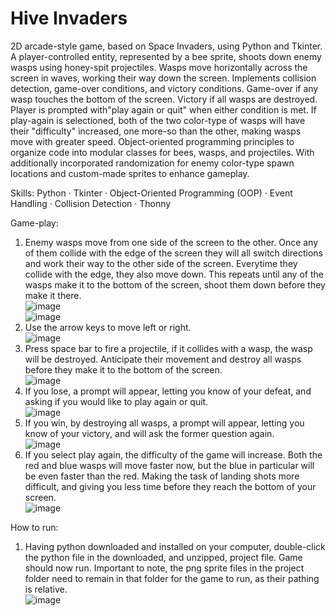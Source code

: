 # Hive Invaders
2D arcade-style game, based on Space Invaders, using Python and Tkinter. A player-controlled entity, represented by a bee sprite, shoots down enemy wasps using honey-spit projectiles. Wasps move horizontally across the screen in waves, working their way down the screen. Implements collision detection, game-over conditions, and victory conditions. Game-over if any wasp touches the bottom of the screen. Victory if all wasps are destroyed. Player is prompted with"play again or quit" when either condition is met. If play-again is selectioned, both of the two color-type of wasps will have their "difficulty" increased, one more-so than the other, making wasps move with greater speed. Object-oriented programming principles to organize code into modular classes for bees, wasps, and projectiles. With additionally incorporated randomization for enemy color-type spawn locations and custom-made sprites to enhance gameplay.  

Skills: Python · Tkinter · Object-Oriented Programming (OOP) · Event Handling · Collision Detection · Thonny  

Game-play:  
1. Enemy wasps move from one side of the screen to the other. Once any of them collide with the edge of the screen they will all switch directions and work their way to the other side of the screen. Everytime they collide with the edge, they also move down. This repeats until any of the wasps make it to the bottom of the screen, shoot them down before they make it there.  
![image](https://github.com/acortes8/hive_invaders/assets/46253800/2418ae6c-6459-4442-a670-943eb633790b)  
![image](https://github.com/acortes8/hive_invaders/assets/46253800/b843ee91-9b27-48d4-8084-11e42f915b9d)  
2. Use the arrow keys to move left or right.  
![image](https://github.com/acortes8/hive_invaders/assets/46253800/35f1eca1-f63b-4459-8fb0-4cf63927c81b)   
3. Press space bar to fire a projectile, if it collides with a wasp, the wasp will be destroyed. Anticipate their movement and destroy all wasps before they make it to the bottom of the screen.  
![image](https://github.com/acortes8/hive_invaders/assets/46253800/2ad1b240-f854-43ae-ade4-9165580f72a0)  
4. If you lose, a prompt will appear, letting you know of your defeat, and asking if you would like to play again or quit.  
![image](https://github.com/acortes8/hive_invaders/assets/46253800/1893822a-812e-4480-af8f-2b272635cfd4)  
6. If you win, by destroying all wasps, a prompt will appear, letting you know of your victory, and will ask the former question again.  
![image](https://github.com/acortes8/hive_invaders/assets/46253800/b52c1c66-b89f-43e3-b28f-04923ae70b25)  
7. If you select play again, the difficulty of the game will increase. Both the red and blue wasps will move faster now, but the blue in particular will be even faster than the red. Making the task of landing shots more difficult, and giving you less time before they reach the bottom of your screen.  
![image](https://github.com/acortes8/hive_invaders/assets/46253800/86e755c3-f379-4eea-ad43-3da042918fa2)  

How to run:  
1. Having python downloaded and installed on your computer, double-click the python file in the downloaded, and unzipped, project file. Game should now run. Important to note, the png sprite files in the project folder need to remain in that folder for the game to run, as their pathing is relative.  
![image](https://github.com/acortes8/hive_invaders/assets/46253800/24def92b-db56-4dc6-bbc5-986e86454d23)  

